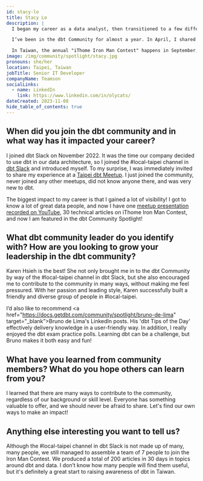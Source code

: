 ```yaml
---
id: stacy-lo
title: Stacy Lo
description: |
  I began my career as a data analyst, then transitioned to a few different roles in data and software development. Analytics Engineer is the best title to describe my expertise in data.

  I’ve been in the dbt Community for almost a year. In April, I shared my experience adopting dbt at the <a href="https://www.meetup.com/taipei-dbt-meetup/" rel="noopener noreferrer" target="_blank">Taipei dbt Meetup</a>, which inspired me to write technical articles.

  In Taiwan, the annual "iThome Iron Man Contest" happens in September, where participants post a technical article written in Mandarin every day for 30 consecutive days. Since no one has ever written about dbt in the contest, I'd like to be the first person, and that’s what I have been busy with for in the past couple of months.
image: /img/community/spotlight/stacy.jpg
pronouns: she/her
location: Taipei, Taiwan
jobTitle: Senior IT Developer
companyName: Teamson
socialLinks:
  - name: LinkedIn
    link: https://www.linkedin.com/in/olycats/
dateCreated: 2023-11-08
hide_table_of_contents: true
---
```


## When did you join the dbt community and in what way has it impacted your career?

I joined dbt Slack on November 2022. It was the time our company decided to use dbt in our data architecture, so I joined the #local-taipei channel in <a href="https://www.getdbt.com/community/join-the-community" rel="noopener noreferrer" target="_blank">dbt Slack</a> and introduced myself. To my surprise, I was immediately invited to share my experience at a <a href="https://www.meetup.com/taipei-dbt-meetup/" rel="noopener noreferrer" target="_blank">Taipei dbt Meetup</a>. I just joined the community, never joined any other meetups, did not know anyone there, and was very new to dbt. 

The biggest impact to my career is that I gained a lot of visibility! I got to know a lot of great data people, and now I have one <a href="https://youtu.be/KWfoT1nnexc?t=291" rel="noopener noreferrer" target="_blank">meetup presentation recorded on YouTube</a>, 30 technical articles on iThome Iron Man Contest, and now I am featured in the dbt Community Spotlight!

## What dbt community leader do you identify with? How are you looking to grow your leadership in the dbt community?

Karen Hsieh is the best! She not only brought me in to the dbt Community by way of the #local-taipei channel in dbt Slack, but she also encouraged me to contribute to the community in many ways, without making me feel pressured. With her passion and leading style, Karen successfully built a friendly and diverse group of people in #local-taipei.

I’d also like to recommend <a href="https://docs.getdbt.com/community/spotlight/bruno-de-lima" target="_blank”>Bruno de Lima</a>'s LinkedIn posts. His 'dbt Tips of the Day' effectively delivery knowledge in a user-friendly way. In addition, I really enjoyed the dbt exam practice polls. Learning dbt can be a challenge, but Bruno makes it both easy and fun!

## What have you learned from community members? What do you hope others can learn from you?

I learned that there are many ways to contribute to the community, regardless of our background or skill level. Everyone has something valuable to offer, and we should never be afraid to share. Let's find our own ways to make an impact!

## Anything else interesting you want to tell us?

Although the #local-taipei channel in dbt Slack is not made up of many, many people, we still managed to assemble a team of 7 people to join the Iron Man Contest. We produced a total of 200 articles in 30 days in topics around dbt and data. I don’t know how many people will find them useful, but it's definitely a great start to raising awareness of dbt in Taiwan.
